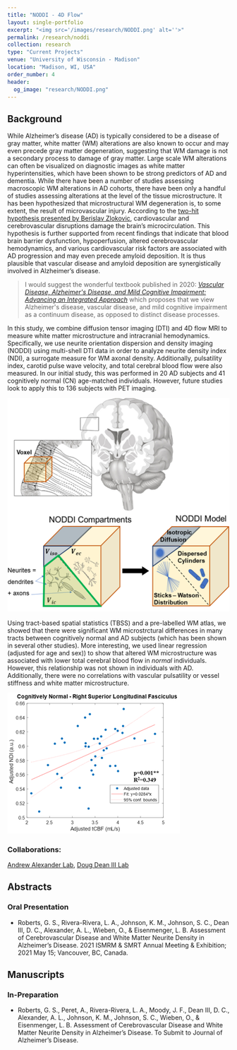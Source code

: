 ```yaml
---
title: "NODDI - 4D Flow"
layout: single-portfolio
excerpt: "<img src='/images/research/NODDI.png' alt=''>"
permalink: /research/noddi
collection: research
type: "Current Projects"
venue: "University of Wisconsin - Madison"
location: "Madison, WI, USA"
order_number: 4
header: 
  og_image: "research/NODDI.png"
---
```


Background
------
While Alzheimer’s disease (AD) is typically considered to be a disease of gray matter, white matter (WM) alterations are also known to occur and may even precede gray matter degeneration, suggesting that WM damage is not a secondary process to damage of gray matter. Large scale WM alterations can often be visualized on diagnostic images as white matter hyperintensities, which have been shown to be strong predictors of AD and dementia. While there have been a number of studies assessing macroscopic WM alterations in AD cohorts, there have been only a handful of studies assessing alterations at the level of the tissue microstructure. It has been hypothesized that microstructural WM degeneration is, to some extent, the result of microvascular injury. According to the [two-hit hypothesis presented by Berislav Zlokovic]( https://www.nature.com/articles/nrn3114), cardiovascular and cerebrovascular disruptions damage the brain’s microcirculation.  This hypothesis is further supported from recent findings that indicate that blood brain barrier dysfunction, hypoperfusion, altered cerebrovascular hemodynamics, and various cardiovascular risk factors are associated with AD progression and may even precede amyloid deposition. It is thus plausible that vascular disease and amyloid deposition are synergistically involved in Alzheimer’s disease.

> I would suggest the wonderful textbook published in 2020: [*Vascular Disease, Alzheimer's Disease, and Mild Cognitive Impairment: Advancing an Integrated Approach*](https://books.google.com/books?id=XnPKDwAAQBAJ) which proposes that we view Alzheimer's disease, vascular disease, and mild cognitive impairment as a continuum disease, as opposed to distinct disease processes.

In this study, we combine diffusion tensor imaging (DTI) and 4D flow MRI to measure white matter microstructure and intracranial hemodynamics. Specifically, we use neurite orientation dispersion and density imaging (NODDI) using multi-shell DTI data in order to analyze neurite density index (NDI), a surrogate measure for WM axonal density. Additionally, pulsatility index, carotid pulse wave velocity, and total cerebral blood flow were also measured. In our initial study, this was performed in 20 AD subjects and 41 cognitively normal (CN) age-matched individuals. However, future studies look to apply this to 136 subjects with PET imaging. 

![](/images/research/NODDI_2_ndi.PNG)

Using tract-based spatial statistics (TBSS) and a pre-labelled WM atlas, we showed that there were significant WM microstrctural differences in many tracts between cognitively normal and AD subjects (which has been shown in several other studies). More interesting, we used linear regression (adjusted for age and sex)) to show that altered WM microstructure was associated with lower total cerebral blood flow in *normal* individuals. However, this relationship was not shown in individuals with AD. Additionally, there were no correlations with vascular pulsatility or vessel stiffness and white matter microstructure.

![](/images/research/NODDI_3_results.png)

### Collaborations: 
[Andrew Alexander Lab](https://www.waisman.wisc.edu/staff/alexander-andrew/), [Doug Dean III Lab](https://www.waisman.wisc.edu/staff/dean-iii-doug/)

Abstracts
------
### Oral Presentation
* Roberts, G. S., Rivera-Rivera, L. A., Johnson, K. M., Johnson, S. C., Dean III, D. C., Alexander, A. L., Wieben, O., & Eisenmenger, L. B. Assessment of Cerebrovascular Disease and White Matter Neurite Density in Alzheimer’s Disease. 2021 ISMRM & SMRT Annual Meeting & Exhibition; 2021 May 15; Vancouver, BC, Canada.

Manuscripts
------
### In-Preparation
* Roberts, G. S., Peret, A., Rivera-Rivera, L. A., Moody, J. F., Dean III, D. C., Alexander, A. L., Johnson, K. M., Johnson, S. C., Wieben, O., & Eisenmenger, L. B. Assessment of Cerebrovascular Disease and White Matter Neurite Density in Alzheimer’s Disease. To Submit to Journal of Alzheimer’s Disease.

